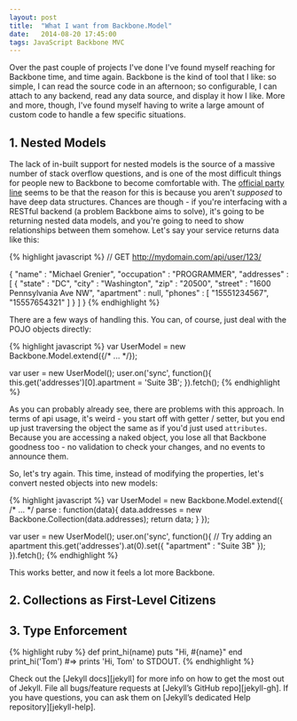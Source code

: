 ```yaml
---
layout: post
title:  "What I want from Backbone.Model"
date:   2014-08-20 17:45:00
tags: JavaScript Backbone MVC
---
```

Over the past couple of projects I've done I've found myself reaching for Backbone time, and time again.  Backbone is the kind of tool that I like: so simple, I can read the source code in an afternoon; so configurable, I can attach to any backend, read any data source, and display it how I like.  More and more, though, I've found myself having to write a large amount of custom code to handle a few specific situations.

## 1. Nested Models

The lack of in-built support for nested models is the source of a massive number of stack overflow questions, and is one of the most difficult things for people new to Backbone to become comfortable with.  The [official party line][flat-model] seems to be that the reason for this is because you aren't *supposed* to have deep data structures.  Chances are though - if you're interfacing with a RESTful backend (a problem Backbone aims to solve), it's going to be returning nested data models, and you're going to need to show relationships between them somehow. Let's say your service returns data like this:

{% highlight javascript %}
// GET http://mydomain.com/api/user/123/

{
    "name" : "Michael Grenier",
    "occupation" : "PROGRAMMER",
    "addresses" : [
        {
            "state" : "DC",
            "city" : "Washington",
            "zip" : "20500",
            "street" : "1600 Pennsylvania Ave NW",
            "apartment" : null,
            "phones" : [
                "15551234567",
                "15557654321"
            ]
        }
    ]
}
{% endhighlight %}

There are a few ways of handling this.  You can, of course, just deal with the POJO objects directly:

{% highlight javascript %}
var UserModel = new Backbone.Model.extend({/* ... */});

var user = new UserModel();
user.on('sync', function(){
        this.get('addresses')[0].apartment = 'Suite 3B';
    }).fetch();
{% endhighlight %}

As you can probably already see, there are problems with this approach.  In terms of api usage, it's weird - you start off with getter / setter, but you end up just traversing the object the same as if you'd just used ```attributes```.  Because you are accessing a naked object, you lose all that Backbone goodness too - no validation to check your changes, and no events to announce them.

So, let's try again.  This time, instead of modifying the properties, let's convert nested objects into new models:

{% highlight javascript %}
var UserModel = new Backbone.Model.extend({
    /* ... */
    parse : function(data){
        data.addresses = new Backbone.Collection(data.addresses);
        return data;
    }
});

var user = new UserModel();
user.on('sync', function(){
        // Try adding an apartment
        this.get('addresses').at(0).set({ "apartment" : "Suite 3B" });
    }).fetch();
{% endhighlight %}

This works better, and now it feels a lot more Backbone.

## 2. Collections as First-Level Citizens

## 3. Type Enforcement

{% highlight ruby %}
def print_hi(name)
  puts "Hi, #{name}"
end
print_hi('Tom')
#=> prints 'Hi, Tom' to STDOUT.
{% endhighlight %}

Check out the [Jekyll docs][jekyll] for more info on how to get the most out of Jekyll. File all bugs/feature requests at [Jekyll’s GitHub repo][jekyll-gh]. If you have questions, you can ask them on [Jekyll’s dedicated Help repository][jekyll-help].

[flat-model]:   http://rocketmodule.com/blog/backbonejs-opinionated-or-why-using-nested-models-and-collections-backbone-so-hard
